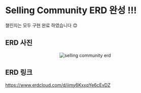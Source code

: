 # Selling Community ERD 완성 !!!
챌린지는 모두 구현 완료 하였습니다 😊

## ERD 사진
<p align="center">
  <img alt ="selling community erd" src="https://github.com/user-attachments/assets/1e533e40-c4e7-4531-a866-1451d611f7fc">
</p>

## ERD 링크
https://www.erdcloud.com/d/iimy6KxxqYe6cEvDZ
